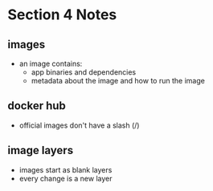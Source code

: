 # Section 4 Notes

## images

- an image contains:
  - app binaries and dependencies
  - metadata about the image and how to run the image

## docker hub

- official images don't have a slash (/)

## image layers

- images start as blank layers
- every change is a new layer
